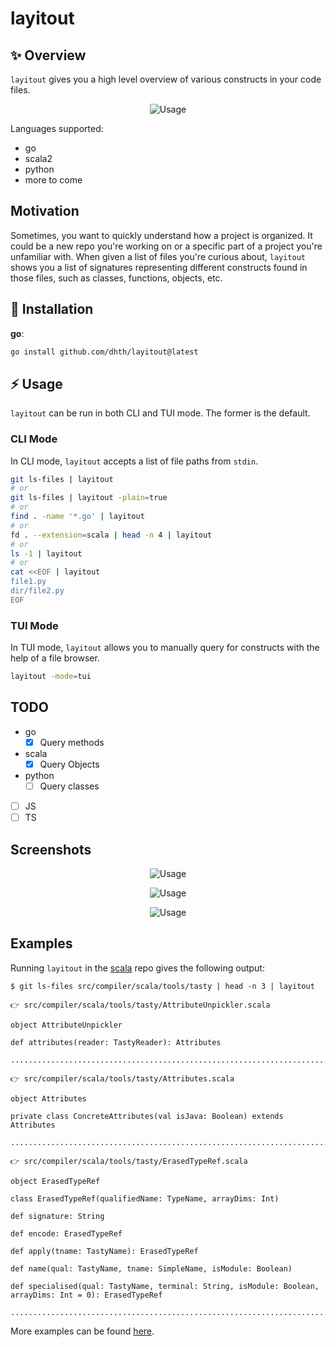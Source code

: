 # layitout

✨ Overview
---

`layitout` gives you a high level overview of various constructs in your code
files.

<p align="center">
  <img src="https://tools.dhruvs.space/images/layitout/layitout.gif" alt="Usage" />
</p>

Languages supported:

- go
- scala2
- python
- more to come

Motivation
---

Sometimes, you want to quickly understand how a project is organized. It could
be a new repo you're working on or a specific part of a project you're
unfamiliar with. When given a list of files you're curious about, `layitout`
shows you a list of signatures representing different constructs found in those
files, such as classes, functions, objects, etc.

💾 Installation
---

**go**:

```sh
go install github.com/dhth/layitout@latest
```

⚡️ Usage
---

`layitout` can be run in both CLI and TUI mode. The former is the default.

### CLI Mode

In CLI mode, `layitout` accepts a list of file paths from `stdin`.

```bash
git ls-files | layitout
# or
git ls-files | layitout -plain=true
# or
find . -name '*.go' | layitout
# or
fd . --extension=scala | head -n 4 | layitout
# or
ls -1 | layitout
# or
cat <<EOF | layitout
file1.py
dir/file2.py
EOF
```

### TUI Mode

In TUI mode, `layitout` allows you to manually query for constructs with the
help of a file browser.

```bash
layitout -mode=tui
```

TODO
---

- go
    - [x] Query methods
- scala
    - [x] Query Objects
- python
    - [ ] Query classes
- [ ] JS
- [ ] TS

Screenshots
---

<p align="center">
  <img src="https://tools.dhruvs.space/images/layitout/layitout-1.png" alt="Usage" />
</p>

<p align="center">
  <img src="https://tools.dhruvs.space/images/layitout/layitout-2.png" alt="Usage" />
</p>

<p align="center">
  <img src="https://tools.dhruvs.space/images/layitout/layitout-3.png" alt="Usage" />
</p>


Examples
---

Running `layitout` in the [scala][1] repo gives the following output:

```
$ git ls-files src/compiler/scala/tools/tasty | head -n 3 | layitout

👉 src/compiler/scala/tools/tasty/AttributeUnpickler.scala

object AttributeUnpickler

def attributes(reader: TastyReader): Attributes

................................................................................

👉 src/compiler/scala/tools/tasty/Attributes.scala

object Attributes

private class ConcreteAttributes(val isJava: Boolean) extends Attributes

................................................................................

👉 src/compiler/scala/tools/tasty/ErasedTypeRef.scala

object ErasedTypeRef

class ErasedTypeRef(qualifiedName: TypeName, arrayDims: Int)

def signature: String

def encode: ErasedTypeRef

def apply(tname: TastyName): ErasedTypeRef

def name(qual: TastyName, tname: SimpleName, isModule: Boolean)

def specialised(qual: TastyName, terminal: String, isModule: Boolean, arrayDims: Int = 0): ErasedTypeRef

................................................................................
```

More examples can be found [here](./examples).

[1]: https://github.com/scala/scala
